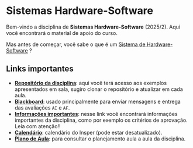 # Sistemas Hardware-Software

Bem-vindo a disciplina de **Sistemas Hardware-Software** (2025/2). Aqui você encontrará o material de apoio do curso.

Mas antes de começar, você sabe o que é um  <a href="./dicas/sistemas-hardware-software.html" target="_blank">Sistema de Hardware-Software</a> ?

## Links importantes

* **[Repositório da disciplina](https://github.com/Insper/SistemasHardwareSoftware.git)**: aqui você terá acesso aos exemplos apresentados em sala, sugiro clonar o repositório e atualizar em cada aula.
* **[Blackboard](https://insper.blackboard.com/)**: usado principalmente para enviar mensagens e entrega das avaliações `AI` e `AF`. 
* **[Informações importantes](sobre.md)**:  nesse link você encontrará informações importantes da disciplina, como por exemplo os critérios de aprovação. Leia com atenção!!
* **[Calendário](https://portaldoprofessor.insper.edu.br/wp-content/uploads/2024/12/CALENDARIO-GRADUACAO-2025_ENG-E-CIECOMP-567-E-8_PROFESSOR-1.pdf)**: calendário do Insper (pode estar desatualizado).
* **[Plano de Aula](./dicas/PlanoDeAula_25_1.pdf)**: para consultar o planejamento aula a aula da disciplina.